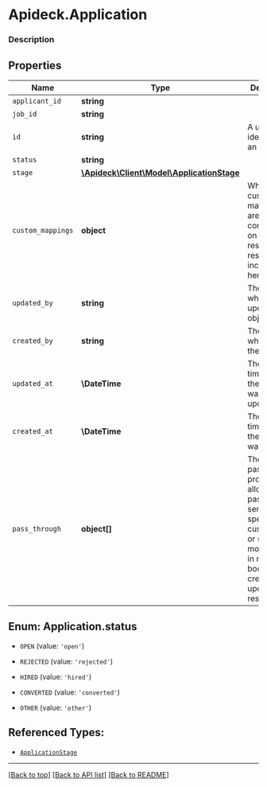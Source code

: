 # Apideck.Application

### Description

## Properties
Name | Type | Description | Notes
------------ | ------------- | ------------- | -------------
`applicant_id` | **string** |  | 
`job_id` | **string** |  | 
`id` | **string** | A unique identifier for an object. | [optional] 
`status` | **string** |  | [optional] 
`stage` | [**\Apideck\Client\Model\ApplicationStage**](ApplicationStage.md) |  | [optional] 
`custom_mappings` | **object** | When custom mappings are configured on the resource, the result is included here. | [optional] 
`updated_by` | **string** | The user who last updated the object. | [optional] 
`created_by` | **string** | The user who created the object. | [optional] 
`updated_at` | **\DateTime** | The date and time when the object was last updated. | [optional] 
`created_at` | **\DateTime** | The date and time when the object was created. | [optional] 
`pass_through` | **object[]** | The pass_through property allows passing service-specific, custom data or structured modifications in request body when creating or updating resources. | [optional] 





<a name="STATUS"></a>
## Enum: Application.status


* `OPEN` (value: `'open'`)

* `REJECTED` (value: `'rejected'`)

* `HIRED` (value: `'hired'`)

* `CONVERTED` (value: `'converted'`)

* `OTHER` (value: `'other'`)




## Referenced Types:




* [`ApplicationStage`](ApplicationStage.md)







---

[[Back to top]](#) [[Back to API list]](../../../../README.md#documentation-for-api-endpoints) [[Back to README]](../../../../README.md)


